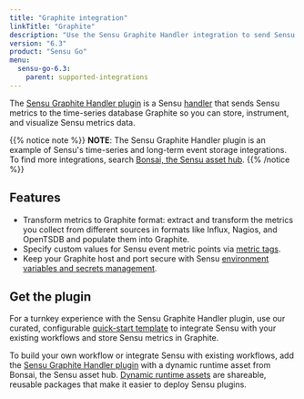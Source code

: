 ```yaml
---
title: "Graphite integration"
linkTitle: "Graphite"
description: "Use the Sensu Graphite Handler integration to send Sensu metrics to the time-series database Graphite so you can store, instrument, and visualize Sensu data."
version: "6.3"
product: "Sensu Go"
menu: 
  sensu-go-6.3:
    parent: supported-integrations
---
```


The [Sensu Graphite Handler plugin][2] is a Sensu [handler][1] that sends Sensu metrics to the time-series database Graphite so you can store, instrument, and visualize Sensu metrics data.

{{% notice note %}}
**NOTE**: The Sensu Graphite Handler plugin is an example of Sensu's time-series and long-term event storage integrations.
To find more integrations, search [Bonsai, the Sensu asset hub](https://bonsai.sensu.io/).
{{% /notice %}}

## Features

- Transform metrics to Graphite format: extract and transform the metrics you collect from different sources in formats like Influx, Nagios, and OpenTSDB and populate them into Graphite.
- Specify custom values for Sensu event metric points via [metric tags][4].
- Keep your Graphite host and port secure with Sensu [environment variables and secrets management][6].

## Get the plugin

For a turnkey experience with the Sensu Graphite Handler plugin, use our curated, configurable [quick-start template][5] to integrate Sensu with your existing workflows and store Sensu metrics in Graphite.

To build your own workflow or integrate Sensu with existing workflows, add the [Sensu Graphite Handler plugin][2] with a dynamic runtime asset from Bonsai, the Sensu asset hub.
[Dynamic runtime assets][3] are shareable, reusable packages that make it easier to deploy Sensu plugins.


[1]: ../../../observability-pipeline/observe-process/handlers/
[2]: https://bonsai.sensu.io/assets/sensu/sensu-go-graphite-handler
[3]: ../../assets/
[4]: ../../../observability-pipeline/observe-schedule/checks/#output-metric-tags
[5]: https://github.com/sensu/catalog/blob/docs-archive/integrations/graphite/graphite.yaml
[6]: ../../../operations/manage-secrets/
